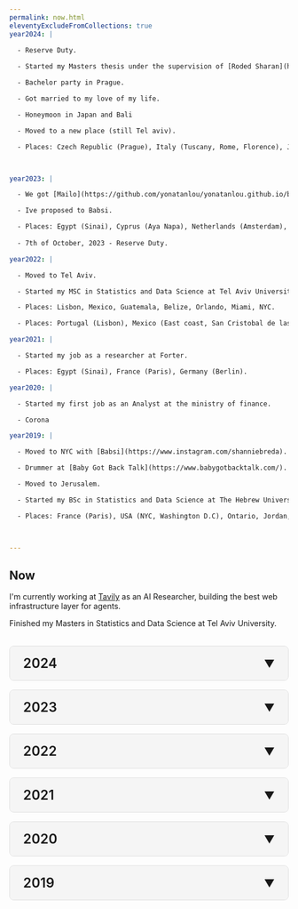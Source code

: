 ```yaml
---
permalink: now.html
eleventyExcludeFromCollections: true
year2024: |
  
  - Reserve Duty.

  - Started my Masters thesis under the supervision of [Roded Sharan](https://www.cs.tau.ac.il/~roded/).

  - Bachelor party in Prague.

  - Got married to my love of my life.

  - Honeymoon in Japan and Bali

  - Moved to a new place (still Tel aviv).

  - Places: Czech Republic (Prague), Italy (Tuscany, Rome, Florence), Japan (Tokyo, Osaka, Kyoto, Hakone), Bali.



year2023: |

  - We got [Mailo](https://github.com/yonatanlou/yonatanlou.github.io/blob/main/content/img/mailo_cartoon.png?raw=true). 

  - Ive proposed to Babsi.

  - Places: Egypt (Sinai), Cyprus (Aya Napa), Netherlands (Amsterdam), Hungary (Budapest), USA (NYC, NC, CT).
  
  - 7th of October, 2023 - Reserve Duty.

year2022: |

  - Moved to Tel Aviv.

  - Started my MSC in Statistics and Data Science at Tel Aviv University.

  - Places: Lisbon, Mexico, Guatemala, Belize, Orlando, Miami, NYC.

  - Places: Portugal (Lisbon), Mexico (East coast, San Cristobal de las Casas), Guatemala, Belize, USA (Miami, NYC.

year2021: |

  - Started my job as a researcher at Forter.

  - Places: Egypt (Sinai), France (Paris), Germany (Berlin).

year2020: |

  - Started my first job as an Analyst at the ministry of finance.

  - Corona

year2019: |

  - Moved to NYC with [Babsi](https://www.instagram.com/shanniebreda).

  - Drummer at [Baby Got Back Talk](https://www.babygotbacktalk.com/).

  - Moved to Jerusalem.

  - Started my BSc in Statistics and Data Science at The Hebrew University of Jerusalem.

  - Places: France (Paris), USA (NYC, Washington D.C), Ontario, Jordan, Sinai. 



---
```


<style>
.timeline {
  max-width: 800px;
  margin: 2rem auto;
}

.year-section {
  margin-bottom: 1rem;
  border: 1px solid #e0e0e0;
  border-radius: 8px;
  overflow: hidden;
  background: white;
}

.year-header {
  padding: 1rem 1.5rem;
  background: #f5f5f5;
  cursor: pointer;
  display: flex;
  justify-content: space-between;
  align-items: center;
  transition: background-color 0.2s;
  user-select: none;
}

.year-header:hover {
  background: #e8e8e8;
}

.year-title {
  font-size: 1.5rem;
  font-weight: 600;
  margin: 0;
}

.year-icon {
  font-size: 1.2rem;
  transition: transform 0.3s;
}

.year-section.active .year-icon {
  transform: rotate(180deg);
}

.year-content {
  max-height: 0;
  overflow: hidden;
  transition: max-height 0.3s ease-out;
}

.year-section.active .year-content {
  max-height: 1000px;
  transition: max-height 0.5s ease-in;
}

.year-inner {
  padding: 1.5rem;
  line-height: 1.6;
}

.year-inner h3 {
  margin-top: 0;
  color: #333;
}

.year-inner p {
  margin: 0.5rem 0;
}

.year-inner ul {
  margin: 0.5rem 0;
  padding-left: 1.5rem;
}
</style>

## Now

I'm currently working at [Tavily](https://www.tavily.com/) as an AI Researcher, building the best web infrastructure layer for agents.

Finished my Masters in Statistics and Data Science at Tel Aviv University.

<div class="timeline">

<div class="year-section">
  <div class="year-header" onclick="toggleYear(this)">
    <h2 class="year-title">2024</h2>
    <span class="year-icon">▼</span>
  </div>
  <div class="year-content">
    <div class="year-inner">
      {{ year2024 | safe }}
    </div>
  </div>
</div>

<div class="year-section">
  <div class="year-header" onclick="toggleYear(this)">
    <h2 class="year-title">2023</h2>
    <span class="year-icon">▼</span>
  </div>
  <div class="year-content">
    <div class="year-inner">
      {{ year2023 | safe }}
    </div>
  </div>
</div>

<div class="year-section">
  <div class="year-header" onclick="toggleYear(this)">
    <h2 class="year-title">2022</h2>
    <span class="year-icon">▼</span>
  </div>
  <div class="year-content">
    <div class="year-inner">
      {{ year2022 | safe }}
    </div>
  </div>
</div>

<div class="year-section">
  <div class="year-header" onclick="toggleYear(this)">
    <h2 class="year-title">2021</h2>
    <span class="year-icon">▼</span>
  </div>
  <div class="year-content">
    <div class="year-inner">
      {{ year2021 | safe }}
    </div>
  </div>
</div>

<div class="year-section">
  <div class="year-header" onclick="toggleYear(this)">
    <h2 class="year-title">2020</h2>
    <span class="year-icon">▼</span>
  </div>
  <div class="year-content">
    <div class="year-inner">
      {{ year2020 | safe }}
    </div>
  </div>
</div>

<div class="year-section">
  <div class="year-header" onclick="toggleYear(this)">
    <h2 class="year-title">2019</h2>
    <span class="year-icon">▼</span>
  </div>
  <div class="year-content">
    <div class="year-inner">
      {{ year2019 | safe }}
    </div>
  </div>
</div>

</div>

<script>
function toggleYear(header) {
  const section = header.parentElement;
  const wasActive = section.classList.contains('active');

  // Close all sections
  document.querySelectorAll('.year-section').forEach(s => {
    s.classList.remove('active');
  });

  // Open clicked section if it wasn't active
  if (!wasActive) {
    section.classList.add('active');
  }
}
</script>
